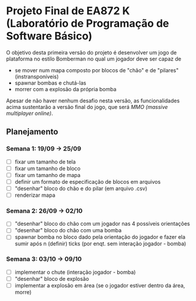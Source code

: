 # Projeto Final de EA872 K (Laboratório de Programação de Software Básico)

O objetivo desta primeira versão do projeto é desenvolver um jogo de plataforma
no estilo Bomberman no qual um jogador deve ser capaz de
* se mover num mapa composto por blocos de "chão" e de "pilares"
   (instransponíveis)
* spawnar bombas e chutá-las 
* morrer com a explosão da própria bomba

Apesar de não haver nenhum desafio nesta versão, as funcionalidades acima sustentarão a
versão final do jogo, que será *MMO (massive multiplayer online)*.

## Planejamento

### Semana 1: 19/09 -> 25/09

- [ ] fixar um tamanho de tela
- [ ] fixar um tamanho de bloco 
- [ ] fixar um tamanho de mapa
- [ ] definir um formato de especificação de blocos em arquivos
- [ ] "desenhar" bloco do chão e do pilar (em arquivo .csv)
- [ ] renderizar mapa

### Semana 2: 26/09 -> 02/10

- [ ] "desenhar" bloco do chão com um jogador nas 4 possíveis orientações
- [ ] "desenhar" bloco do chão com uma bomba
- [ ] spawnar bomba no bloco dado pela orientação do jogador e fazer ela sumir
  após n (definir) ticks (por enqt. sem interação jogador - bomba)

### Semana 3: 03/10 -> 09/10 

- [ ] implementar o chute (interação jogador - bomba)
- [ ] "desenhar" bloco de explosão
- [ ] implementar a explosão em área (se o jogador estiver dentro da área,
  morre)
